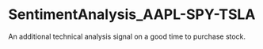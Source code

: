 # SentimentAnalysis_AAPL-SPY-TSLA
An additional technical analysis signal on a good time to purchase stock.
